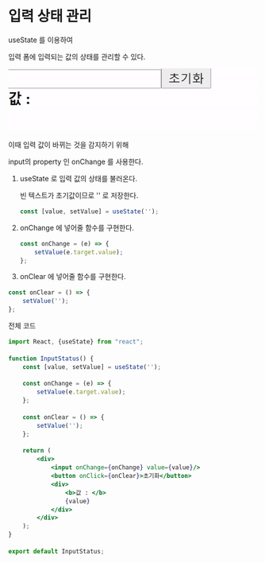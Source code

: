 # 입력 상태 관리

useState 를 이용하여

입력 폼에 입력되는 값의 상태를 관리할 수 있다.

![Untitled%200dcee4dc841f48dab7fc99532b6ccdc0/ezgif-2-24c43058e53a.gif](Untitled%200dcee4dc841f48dab7fc99532b6ccdc0/ezgif-2-24c43058e53a.gif)

이때 입력 값이 바뀌는 것을 감지하기 위해

input의 property 인 onChange 를 사용한다.

1. useState 로 입력 값의 상태를 불러온다.

    빈 텍스트가 초기값이므로 '' 로 저장한다.

    ```jsx
    const [value, setValue] = useState('');
    ```

2. onChange 에 넣어줄 함수를 구현한다.

    ```jsx
    const onChange = (e) => {
    	setValue(e.target.value);
    };
    ```

3. onClear 에 넣어줄 함수를 구현한다.

```jsx
const onClear = () => {
	setValue('');
};
```

전체 코드

```jsx
import React, {useState} from "react";

function InputStatus() {
    const [value, setValue] = useState('');

    const onChange = (e) => {
        setValue(e.target.value);
    };

    const onClear = () => {
        setValue('');
    };

    return (
        <div>
            <input onChange={onChange} value={value}/>
            <button onClick={onClear}>초기화</button>
            <div>
                <b>값 : </b>
                {value}
            </div>
        </div>
    );
}

export default InputStatus;
```